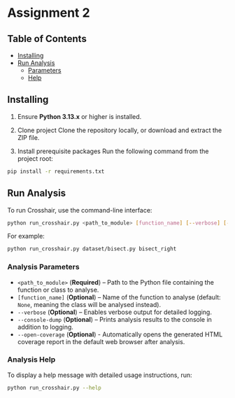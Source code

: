 # Assignment 2

## Table of Contents
- [Installing](#installing)
- [Run Analysis](#run-analysis)
  - [Parameters](#analysis-parameters)
  - [Help](#analysis-help)

## Installing

1. Ensure **Python 3.13.x** or higher is installed.

2. Clone project
Clone the repository locally, or download and extract the ZIP file.

3. Install prerequisite packages
Run the following command from the project root:
```bash
pip install -r requirements.txt
```

## Run Analysis
To run Crosshair, use the command-line interface:
```bash
python run_crosshair.py <path_to_module> [function_name] [--verbose] [--console-dump] [--open-coverage]
```

For example:
```bash
python run_crosshair.py dataset/bisect.py bisect_right
```

### **Analysis Parameters**
- `<path_to_module>` (**Required**) – Path to the Python file containing the function or class to analyse.
- `[function_name]` (**Optional**) – Name of the function to analyse (default: `None`, meaning the class will be analysed instead).
- `--verbose` (**Optional**) – Enables verbose output for detailed logging.
- `--console-dump` (**Optional**) – Prints analysis results to the console in addition to logging.
- `--open-coverage` (**Optional**) - Automatically opens the generated HTML coverage report in the default web browser after analysis.

### Analysis Help
To display a help message with detailed usage instructions, run:

```bash
python run_crosshair.py --help
``` 